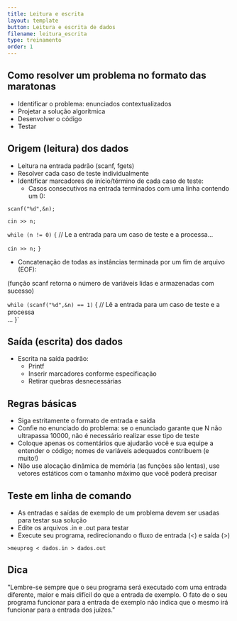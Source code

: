 ```yaml
---
title: Leitura e escrita
layout: template
button: Leitura e escrita de dados
filename: leitura_escrita
type: treinamento
order: 1
--- 
```



Como resolver um problema no formato das maratonas
--------------------------------------------------

*   Identificar o problema: enunciados contextualizados
*   Projetar a solução algorítmica
*   Desenvolver o código
*   Testar

  

Origem (leitura) dos dados
--------------------------

*   Leitura na entrada padrão (scanf, fgets)
*   Resolver cada caso de teste individualmente
*   Identificar marcadores de início/término de cada caso de teste:
    *   Casos consecutivos na entrada terminados com uma linha contendo um 0:

`scanf("%d",&n);` 

`cin >> n;`

`while (n != 0)`
`{`    // Le a entrada para um caso de teste e a processa...    

`cin >> n;`
`}`

*   Concatenação de todas as instâncias terminada por um fim de arquivo (EOF):

(função scanf retorna o número de variáveis lidas e armazenadas com sucesso)

`while (scanf("%d",&n) == 1)` 
{    // Lê a entrada para um caso de teste e a processa   
 ... }`

  

Saída (escrita) dos dados
-------------------------

*   Escrita na saída padrão:
    *   Printf
    *   Inserir marcadores conforme especificação
    *   Retirar quebras desnecessárias

  

Regras básicas
--------------

*   Siga estritamente o formato de entrada e saída
*   Confie no enunciado do problema: se o enunciado garante que N não ultrapassa 10000, não é necessário realizar esse tipo de teste
*   Coloque apenas os comentários que ajudarão você e sua equipe a entender o código; nomes de variáveis adequados contribuem (e muito!)
*   Não use alocação dinâmica de memória (as funções são lentas), use vetores estáticos com o tamanho máximo que você poderá precisar

  

Teste em linha de comando
-------------------------

*   As entradas e saídas de exemplo de um problema devem ser usadas para testar sua solução
*   Edite os arquivos .in e .out para testar
*   Execute seu programa, redirecionando o fluxo de entrada (<) e saída (>)

`>meuprog < dados.in > dados.out`

  

Dica
----

"Lembre-se sempre que o seu programa será executado com uma entrada diferente, maior e mais difícil do que a entrada de exemplo. O fato de o seu programa funcionar para a entrada de exemplo não indica que o mesmo irá funcionar para a entrada dos juízes."
